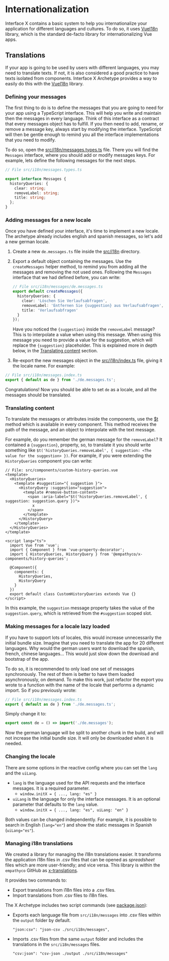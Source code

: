 # Internationalization

Interface X contains a basic system to help you internationalize your application for different
languages and cultures. To do so, it uses
[VueI18n](https://kazupon.github.io/vue-i18n/guide/formatting.html) library, which is the standard
de-facto library for internationalizing Vue apps.

## Translations

If your app is going to be used by users with different languages, you may need to translate texts.
If not, it is also considered a good practice to have texts isolated from components. Interface X
Archetype provides a way to easily do this with the
[VueI18n](https://kazupon.github.io/vue-i18n/guide/formatting.html) library.

### Defining your messages

The first thing to do is to define the messages that you are going to need for your app using a
TypeScript interface. This will help you write and maintain then the messages in every language.
Think of this interface as a contract that every messages object has to fulfill. If you then need to
add, rename, or remove a message key, always start by modifying the interface. TypeScript will then
be gentle enough to remind you all the interface implementations that you need to modify.

To do so, open the [src/i18n/messages.types.ts](../src/i18n/messages.types.ts) file. There you will
find the `Messages` interface, where you should add or modify messages keys. For example, lets
define the following messages for the next steps.

```typescript
// File src/i18n/messages.types.ts

export interface Messages {
  historyQueries: {
    clear: string;
    removeLabel: string;
    title: string;
  };
}
```

### Adding messages for a new locale

Once you have defined your interface, it's time to implement a new locale. The archetype already
includes english and spanish messages, so let's add a new german locale.

1. Create a new `de.messages.ts` file inside the [src/i18n](../src/i18n) directory.
2. Export a default object containing the messages. Use the `createMessages` helper method, to
   remind you from adding all the messages and removing the not used ones. Following the `Messages`
   interface that we had defined before, you can write:

   ```typescript
   // File src/i18n/messages/de.messages.ts
   export default createMessages({
     historyQueries: {
       clear: 'Löschen Sie Verlaufsabfragen',
       removeLabel: 'Entfernen Sie {suggestion} aus Verlaufsabfragen',
       title: 'Verlaufsabfragen'
     }
   });
   ```

   Have you noticed the `{suggestion}` inside the `removeLabel` message? This is to interpolate a
   value when using this message. When using this message you need to provide a value for the
   suggestion, which will replace the `{suggestion}` placeholder. This is explained more in depth
   below, in the [Translating content](#markdown-header-translating-content) section.

3. Re-export the new messages object in the [src/i18n/index.ts](../src/i18n/index.ts) file, giving
   it the locale name. For example:

```typescript
// File src/i18n/messages.index.ts
export { default as de } from './de.messages.ts';
```

Congratulations! Now you should be able to set `de` as a locale, and all the messages should be
translated.

### Translating content

To translate the messages or attributes inside the components, use the
[\$t](https://kazupon.github.io/vue-i18n/guide/formatting.html) method which is available in every
component. This method receives the path of the message, and an object to interpolate with the text
message.

For example, do you remember the german message for the `removeLabel`? It contained a
`{suggestion}`, property, so, to translate it you should write something like
`$t('historyQueries.removeLabel', { suggestion: <The value for the suggestion> })`. For example, if
you were extending the `HistoryQueries` component you can write:

```vue
// File: src/components/custom-history-queries.vue
<template>
  <HistoryQueries>
    <template #suggestion="{ suggestion }">
      <HistoryQuery :suggestion="suggestion">
        <template #remove-button-content>
          <span :aria-label="$t('historyQueries.removeLabel', { suggestion: suggestion.query })">
            x
          </span>
        </template>
      </HistoryQuery>
    </template>
  </HistoryQueries>
</template>

<script lang="ts">
  import Vue from 'vue';
  import { Component } from 'vue-property-decorator';
  import { HistoryQueries, HistoryQuery } from '@empathyco/x-components/history-queries';

  @Component({
    components: {
      HistoryQueries,
      HistoryQuery
    }
  })
  export default class CustomHistoryQueries extends Vue {}
</script>
```

In this example, the `suggestion` message property takes the value of the `suggestion.query`, which
is retrieved from the `#suggestion` scoped slot.

### Making messages for a locale lazy loaded

If you have to support lots of locales, this would increase unnecessarily the initial bundle size.
Imagine that you need to translate the app for 20 different languages. Why would the german users
want to download the spanish, french, chinese languages... This would just slow down the download
and bootstrap of the app.

To do so, it is recommended to only load one set of messages synchronously. The rest of them is
better to have them loaded asynchronously, on demand. To make this work, just refactor the export
you wrote to a function with the name of the locale that performs a dynamic import. So if you
previously wrote:

```typescript
// File src/i18n/messages.index.ts
export { default as de } from './de.messages.ts';
```

Simply change it to:

```typescript
export const de = () => import('./de.messages');
```

Now the german language will be split to another chunk in the build, and will not increase the
initial bundle size. It will only be downloaded when it is needed.

### Changing the locale

There are some options in the reactive config where you can set the `lang` and the `uiLang`.

- `lang` is the language used for the API requests and the interface messages. It is a required
  parameter.
  - `window.initX = { ..., lang: "es" }`
- `uiLang` is the language for only the interface messages. It is an optional parameter that
  defaults to the `lang` value.
  - `window.initX = { ..., lang: "es", uiLang: "en" }`

Both values can be changed independently. For example, it is possible to search in English
(`lang="en"`) and show the static messages in Spanish (`uiLang="es"`).

### Managing i18n translations

We created a library for managing the i18n translations easier. It transforms the application i18n
files in .csv files that can be opened as _spreadsheet_ files which are more user-friendly; and vice
versa. This library is within the `empathyco` GitHub as
[x-translations](https://github.com/empathyco/x/tree/main/packages/x-translations).

It provides two commands to:

- Export translations from i18n files into a .csv files.
- Import translations from .csv files to i18n files.

The X Archetype includes two script commands (see [package.json](../package.json)):

- Exports each language file from `src/i18n/messages` into .csv files within the `output` folder by
  default.

  ```
  "json:csv": "json-csv ./src/i18n/messages",
  ```

- Imports .csv files from the same `output` folder and includes the translations in the
  `src/i18n/messages` files.

  ```
  "csv:json": "csv-json ./output ./src/i18n/messages"
  ```
